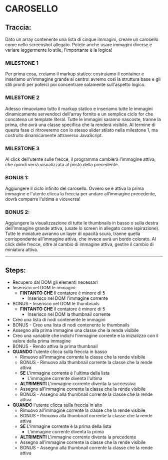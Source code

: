 # CAROSELLO

## Traccia:

Dato un array contenente una lista di cinque immagini, creare un carosello come nello screenshot allegato. Potete anche usare immagini diverse e variare leggermente lo stile, l'importante è la logica!

### MILESTONE 1

Per prima cosa, creiamo il markup statico: costruiamo il container e inseriamo un'immagine grande al centro: avremo così la struttura base e gli stili pronti per poterci poi concentrare solamente sull'aspetto logico.

### MILESTONE 2

Adesso rimuoviamo tutto il markup statico e inseriamo tutte le immagini dinamicamente servendoci dell'array fornito e un semplice ciclo for che concatena un template literal.
Tutte le immagini saranno nascoste, tranne la prima, che avrà una classe specifica che la renderà visibile.
Al termine di questa fase ci ritroveremo con lo stesso slider stilato nella milestone 1, ma costruito dinamicamente attraverso JavaScript.

### MILESTONE 3

Al click dell'utente sulle frecce, il programma cambierà l’immagine attiva, che quindi verrà visualizzata al posto della precedente.

### BONUS 1:

Aggiungere il ciclo infinito del carosello. Ovvero se è attiva la prima immagine e l'utente clicca la freccia per andare all’immagine precedente, dovrà comparre l'ultima e viceversa!

### BONUS 2:

Aggiungere la visualizzazione di tutte le thumbnails in basso o sulla destra dell’immagine grande attiva, (usate lo screen in allegato come ispirazione). Tutte le miniature avranno un layer di opacità scura, tranne quella corrispondente all’immagine attiva, che invece avrà un bordo colorato.
Al click delle frecce, oltre al cambio di immagine attiva, gestire il cambio di miniatura attiva.

<hr>

## Steps:

- Recupero dal DOM gli elementi necessari
- Inserisco nel DOM le immagini:
  - **FINTANTO CHE** il contatore è minore di 5
    - Inserisco nel DOM l'immagine corrente
- BONUS - Inserisco nel DOM le thumbnails
  - **FINTANTO CHE** il contatore è minore di 5
    - Inserisco nel DOM la thumbnail corrente
- Creo una lista di nodi contenente le immagini
- BONUS - Creo una lista di nodi contenente le thumbnails
- Assegno alla prima immagine una classe che la renda visibile
- Creo una variabile che indichi l'immagine corrente e la inizializzo con il valore della prima immagine
- BONUS - Rendo attiva la prima thumbnail
- **QUANDO** l'utente clicca sulla freccia in basso
  - Rimuovo all'immagine corrente la classe che la rende visibile
  - BONUS - Rimuovo alla thumbnail corrente la classe che la rende attiva
  - **SE** L'immagine corrente è l'ultima della lista
    - L'immagine corrente diventa l'ultima
  - **ALTRIMENTI** L'immagine corrente diventa la successiva
  - Assegno all'immagine corrente la classe che la rende visibile
  - BONUS - Assegno alla thumbnail corrente la classe che la rende attiva
- **QUANDO** l'utente clicca sulla freccia in alto
  - Rimuovo all'immagine corrente la classe che la rende visibile
  - BONUS - Rimuovo alla thumbnail corrente la classe che la rende attiva
  - **SE** L'immagine corrente è la prima della lista
    - L'immagine corrente diventa la prima
  - **ALTRIMENTI** L'immagine corrente diventa la precedente
  - Assegno all'immagine corrente la classe che la rende visibile
  - BONUS - Assegno alla thumbnail corrente la classe che la rende attiva
